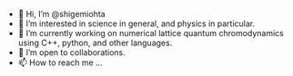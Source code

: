 - 👋 Hi, I’m @shigemiohta
- 👀 I’m interested in science in general, and physics in particular.
- 🌱 I’m currently working on numerical lattice quantum chromodynamics using C++, python, and other languages.
- 💞️ I’m open to collaborations.
- 📫 How to reach me ...

<!---
shigemiohta/shigemiohta is a ✨ special ✨ repository because its `README.md` (this file) appears on your GitHub profile.
You can click the Preview link to take a look at your changes.
--->
